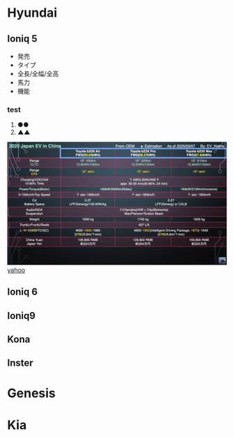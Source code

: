 # Hyundai
## Ioniq 5
- 発売
- タイプ
- 全長/全幅/全高
- 馬力
- 機能
### test
1. ●●
1. ▲▲

![test](Toyota.jpg)
[yahoo](https://www.yahoo.co.jp/)
## Ioniq 6
## Ioniq9
## Kona
## Inster
# Genesis
# Kia
